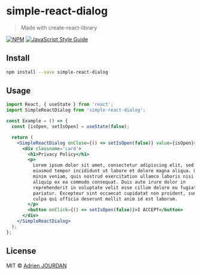 # simple-react-dialog

> Made with create-react-library

[![NPM](https://img.shields.io/npm/v/simple-react-dialog.svg)](https://www.npmjs.com/package/simple-react-dialog) [![JavaScript Style Guide](https://img.shields.io/badge/code_style-standard-brightgreen.svg)](https://standardjs.com)

## Install

```bash
npm install --save simple-react-dialog
```

## Usage

```jsx
import React, { useState } from 'react';
import SimpleReactDialog from 'simple-react-dialog';

const Example = () => {
  const [isOpen, setIsOpen] = useState(false);

  return (
    <SimpleReactDialog onClose={() => setIsOpen(false)} value={isOpen}>
      <div classname='card'>
        <h1>Privacy Policy</h1>
        <p>
          Lorem ipsum dolor sit amet, consectetur adipiscing elit, sed do
          eiusmod tempor incididunt ut labore et dolore magna aliqua. Ut enim ad
          minim veniam, quis nostrud exercitation ullamco laboris nisi ut
          aliquip ex ea commodo consequat. Duis aute irure dolor in
          reprehenderit in voluptate velit esse cillum dolore eu fugiat nulla
          pariatur. Excepteur sint occaecat cupidatat non proident, sunt in
          culpa qui officia deserunt mollit anim id est laborum.
        </p>
        <button onClick={() => setIsOpen(false)}>I ACCEPT</button>
      </div>
    </SimpleReactDialog>
  );
};
```

## License

MIT © [Adrien JOURDAN](https://gitlab.com/adrien.jourdan1)
